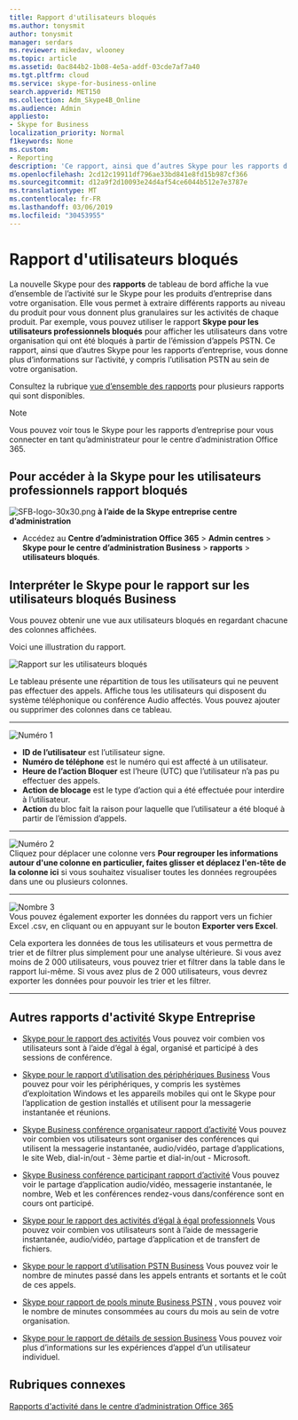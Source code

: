 ```yaml
---
title: Rapport d'utilisateurs bloqués
ms.author: tonysmit
author: tonysmit
manager: serdars
ms.reviewer: mikedav, wlooney
ms.topic: article
ms.assetid: 0ac844b2-1b08-4e5a-addf-03cde7af7a40
ms.tgt.pltfrm: cloud
ms.service: skype-for-business-online
search.appverid: MET150
ms.collection: Adm_Skype4B_Online
ms.audience: Admin
appliesto:
- Skype for Business
localization_priority: Normal
f1keywords: None
ms.custom:
- Reporting
description: 'Ce rapport, ainsi que d’autres Skype pour les rapports d’entreprise, vous donne plus d’informations sur l’activité, y compris l’utilisation PSTN au sein de votre organisation. '
ms.openlocfilehash: 2cd12c19911df796ae33bd841e8fd15b987cf366
ms.sourcegitcommit: d12a9f2d10093e24d4af54ce6044b512e7e3787e
ms.translationtype: MT
ms.contentlocale: fr-FR
ms.lasthandoff: 03/06/2019
ms.locfileid: "30453955"
---
```

# <a name="users-blocked-report"></a>Rapport d'utilisateurs bloqués

La nouvelle Skype pour des **rapports** de tableau de bord affiche la vue d’ensemble de l’activité sur le Skype pour les produits d’entreprise dans votre organisation. Elle vous permet à extraire différents rapports au niveau du produit pour vous donnent plus granulaires sur les activités de chaque produit. Par exemple, vous pouvez utiliser le rapport **Skype pour les utilisateurs professionnels bloqués** pour afficher les utilisateurs dans votre organisation qui ont été bloqués à partir de l’émission d’appels PSTN. Ce rapport, ainsi que d’autres Skype pour les rapports d’entreprise, vous donne plus d’informations sur l’activité, y compris l’utilisation PSTN au sein de votre organisation.
  
 Consultez la rubrique [vue d’ensemble des rapports](https://support.office.com/article/0d6dfb17-8582-4172-a9a9-aed798150263) pour plusieurs rapports qui sont disponibles.
  
> [!NOTE]
> Vous pouvez voir tous le Skype pour les rapports d’entreprise pour vous connecter en tant qu’administrateur pour le centre d’administration Office 365. 
  
## <a name="how-to-get-to-the-skype-for-business-users-blocked-report"></a>Pour accéder à la Skype pour les utilisateurs professionnels rapport bloqués

![SFB-logo-30x30.png](../images/sfb-logo-30x30.png) **à l’aide de la Skype entreprise centre d’administration**

- Accédez au **Centre d’administration Office 365** > **Admin centres** > **Skype pour le centre d’administration Business** > **rapports** > **utilisateurs bloqués**.
    
## <a name="interpret-the-skype-for-business-users-blocked-report"></a>Interpréter le Skype pour le rapport sur les utilisateurs bloqués Business

Vous pouvez obtenir une vue aux utilisateurs bloqués en regardant chacune des colonnes affichées.
  
Voici une illustration du rapport. 
  
![Rapport sur les utilisateurs bloqués](../images/df50a413-7a51-4340-a59b-3f83de941762.png)

Le tableau présente une répartition de tous les utilisateurs qui ne peuvent pas effectuer des appels. Affiche tous les utilisateurs qui disposent du système téléphonique ou conférence Audio affectés. Vous pouvez ajouter ou supprimer des colonnes dans ce tableau.
***
![Numéro 1](../images/sfbcallout1.png)
*   **ID de l’utilisateur** est l’utilisateur signe.
*   **Numéro de téléphone** est le numéro qui est affecté à un utilisateur. 
*   **Heure de l’action Bloquer** est l’heure (UTC) que l’utilisateur n’a pas pu effectuer des appels.
*   **Action de blocage** est le type d’action qui a été effectuée pour interdire à l’utilisateur.
*   **Action** du bloc fait la raison pour laquelle que l’utilisateur a été bloqué à partir de l’émission d’appels.
***
![Numéro 2](../images/sfbcallout2.png)<br/>
Cliquez pour déplacer une colonne vers **Pour regrouper les informations autour d'une colonne en particulier, faites glisser et déplacez l'en-tête de la colonne ici** si vous souhaitez visualiser toutes les données regroupées dans une ou plusieurs colonnes.
***
![Nombre 3](../images/sfbcallout3.png)<br/>
Vous pouvez également exporter les données du rapport vers un fichier Excel .csv, en cliquant ou en appuyant sur le bouton **Exporter vers Excel**.

Cela exportera les données de tous les utilisateurs et vous permettra de trier et de filtrer plus simplement pour une analyse ultérieure. Si vous avez moins de 2 000 utilisateurs, vous pouvez trier et filtrer dans la table dans le rapport lui-même. Si vous avez plus de 2 000 utilisateurs, vous devrez exporter les données pour pouvoir les trier et les filtrer.
***

## <a name="want-to-see-other-skype-for-business-reports"></a>Autres rapports d'activité Skype Entreprise

- [Skype pour le rapport des activités](activity-report.md) Vous pouvez voir combien vos utilisateurs sont à l’aide d’égal à égal, organisé et participé à des sessions de conférence.
    
- [Skype pour le rapport d’utilisation des périphériques Business](device-usage-report.md) Vous pouvez pour voir les périphériques, y compris les systèmes d’exploitation Windows et les appareils mobiles qui ont le Skype pour l’application de gestion installés et utilisent pour la messagerie instantanée et réunions.
    
- [Skype Business conférence organisateur rapport d’activité](conference-organizer-activity-report.md) Vous pouvez voir combien vos utilisateurs sont organiser des conférences qui utilisent la messagerie instantanée, audio/vidéo, partage d’applications, le site Web, dial-in/out - 3ème partie et dial-in/out - Microsoft.
    
- [Skype Business conférence participant rapport d’activité](conference-participant-activity-report.md) Vous pouvez voir le partage d’application audio/vidéo, messagerie instantanée, le nombre, Web et les conférences rendez-vous dans/conférence sont en cours ont participé.
    
- [Skype pour le rapport des activités d’égal à égal professionnels](peer-to-peer-activity-report.md) Vous pouvez voir combien vos utilisateurs sont à l’aide de messagerie instantanée, audio/vidéo, partage d’application et de transfert de fichiers.
    
- [Skype pour le rapport d’utilisation PSTN Business](pstn-usage-report.md) Vous pouvez voir le nombre de minutes passé dans les appels entrants et sortants et le coût de ces appels.

- [Skype pour rapport de pools minute Business PSTN](pstn-minute-pools-report.md) , vous pouvez voir le nombre de minutes consommées au cours du mois au sein de votre organisation.

- [Skype pour le rapport de détails de session Business](session-details-report.md) Vous pouvez voir plus d’informations sur les expériences d’appel d’un utilisateur individuel.
   
## <a name="related-topics"></a>Rubriques connexes
[Rapports d'activité dans le centre d’administration Office 365](https://support.office.com/article/0d6dfb17-8582-4172-a9a9-aed798150263)

  
 
